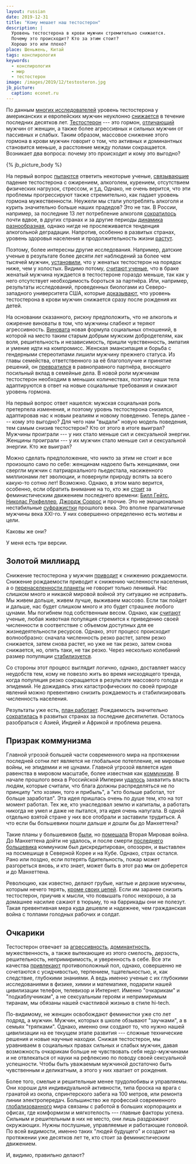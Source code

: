 ```yaml
---
layout: russian
date: 2019-12-31
title: "Кому мешает наш тестостерон"
description: |
  Уровень тестостерона в крови мужчин стремительно снижается.
  Почему это происходит? Кто за этим стоит?
  Хорошо это или плохо?
place: Шеньжень, Китай
tags: конспирология
keywords:
  - конспирология
  - мир
  - тестостерон
image: /images/2019/12/testosteron.jpg
jb_picture:
  caption: econet.ru
---
```


По данным [многих исследователей](https://www.independent.co.uk/news/science/sperm-count-west-men-health-drop-60-per-cent-years-modern-life-a7859491.html)
уровень тестостерона у американских и европейских мужчин
неуклонно [снижается](https://republic.ru/posts/92014)
в течение последних десятков лет.
[Тестостерон](https://ru.wikipedia.org/wiki/%D0%A2%D0%B5%D1%81%D1%82%D0%BE%D1%81%D1%82%D0%B5%D1%80%D0%BE%D0%BD)
--- это гормон, [отличающий](https://www.ridus.ru/news/309973)
мужчин от женщин, а также более агрессивных и сильных мужчин от
пассивных и слабых. Таким образом, массовое снижение этого гормона в крови мужчин говорит о том,
что активных и доминантных становится меньше,
а расстояние между полами сокращается.
Возникает два вопроса: почему это происходит и кому это выгодно?

<!--more-->

{% jb_picture_body %}

На первый вопрос [пытаются](https://www.peptidebio.ru/informaciya/stati/problema-veka-ponizhennyj-testosteron-u-muzhchin.html)
ответить некоторые ученые,
[связывающие](https://versia.ru/nizkij-uroven-muzhskogo-gormona-prichina-mnozhestva-boleznej)
падение тестостерона с ожирением, алкоголем, курением, отсутствием физических нагрузок, стрессом, и
[т.д.](https://www.obozrevatel.com/health/diseases/26347-chto-vliyaet-na-padenie-urovnya-testosterona-u-muzhchin-nazvanyi-prichinyi.htm)
Однако, не очень верится, что эти проблемы прогрессируют также стремительно, как падает уровень гормона мужественности.
Неужели мы стали употреблять алкоголя и курить значительно больше наших прадедов?
Это не так. В России, например, за последние 13 лет потребление алкоголя
[сократилось](https://www.forbes.ru/newsroom/obshchestvo/384603-potreblenie-alkogolya-v-rossii-sokratilos-pochti-napolovinu-za-13-let)
почти вдвое, в других странах и за другие периоды
[динамика разнообразная](https://wolf-kitses.livejournal.com/226051.html),
однако нигде не прослеживается тенденция алкогольной деградации.
Напротив, особенно в развитых странах, уровень здоровья населения
и продолжительность жизни [растут](http://www.demoscope.ru/weekly/2019/0821/barom04.php).

Поэтому, более интересны другие исследования. Например, датские ученые
в результате более десяти лет наблюдений за более чем тысячей мужчин,
[установили](https://www.kp.ru/daily/26669.4/3690812/), что у женатых
тестостерон на порядок ниже, чем у холостых. Видимо потому,
[считают ученые](https://www.sciencedirect.com/science/article/abs/pii/S0306453016310538),
что в браке женатый мужчина нуждается в тестостероне гораздо меньше,
так как у него отсутствует необходимость бороться за партнёра.
Или, например, результаты исследований, проведенных биологами из
Северо-западного университета США, которые
[доказывают](https://www.bbc.com/russian/society/2011/09/110913_men_and_babies), что
уровень тестостерона в крови мужчин снижается сразу после рождения их детей.

На основании сказанного, рискну предположить, что не алкоголь и ожирение виноваты в том,
что мужчины слабеют и теряют агрессивность. [Виновата](https://econet.ru/articles/kak-feminizm-vliyaet-na-testosteron)
новая формула социальных
отношений, в которой на место таким старым добрым мужским
добродетелям, как воля, решительность и независимость, пришли чувственность, эмпатия
и умение идти на компромисс.
Женская эмансипация и борьба с гендерными стереотипами лишили мужчину прежнего
статуса. Из главы семейства, ответственного за её благополучие
и принятие решений, он [превратился](https://batenka.ru/explore/science/falling-of-testosterone/)
в равноправного партнёра, вносящего посильный вклад в семейные дела.
В новой роли мужчинам тестостерон необходим в меньших количествах, поэтому
наши тела адаптируются в ответ на новые социальные требования и снижают уровень гормона.

На первый вопрос ответ нашелся: мужская социальная роль претерпела изменения,
и поэтому уровнь тестостерона снизился, адаптировав нас к новым реалиям и новому
поведению. Теперь далее --- кому это выгодно? Для чего
нам "выдали" новую модель поведения, тем самым снизив тестостерон? Кто от этого
в итоге выиграл? Мужчины проиграли --- у них стало меньше сил и сексуальной энергии.
Женщины проиграли --- у их мужчин стало меньше сил и сексуальной энергии. Кто
же выиграл?

Можно сделать предположение, что никто за этим не стоит и все произошло само
по себе: женщинам надоело быть женщинами, они свергли мужчин
с патриархального пьедестала, насиженного миллионами лет эволюции, и повернули
природу вспять за всего какую-то сотню лет! Возможно. Однако, в этом мало верится,
особенно, если обратить внимание на то, кто же [стоит](http://masculist.ru/blogs/post-4998.html)
за феминистическим движением последнего времени:
[Билл Гейтс](https://zen.yandex.ru/media/konstantin/kto-finansiruet-feminizm-5d9baefcba281e00af417c13),
[Николас Рокфеллер](https://expert.ru/d-stroke/2010/04/feminizm/),
[Джордж Соррос](https://ria.ru/20170217/1488254327.html) и прочие.
Это не эмоционально нестабильные [суфражистки](https://vz.ru/world/2017/3/8/860922.html) прошлого века.
Это вполне прагматичные мужчины века XXI-го.
У них совершенно определенно есть мотивы и цели.

Каковы же они?

У меня есть три версии.

## Золотой миллиард

Снижение тестостерона у мужчин
[приводит](https://plus-one.ru/society/kachestvo-spermy-uhudshilos-za-poslednie-40-let) к снижению рождаемости.
Снижение рождаемости приводит к снижению численности населения,
а о [перенаселенности планеты](https://ru.wikipedia.org/wiki/%D0%9F%D0%B5%D1%80%D0%B5%D0%BD%D0%B0%D1%81%D0%B5%D0%BB%D0%B5%D0%BD%D0%B8%D0%B5)
не говорит только ленивый.
Нас слишком много и никакой мировой войной эту ситуацию не исправить.
Мы живем дольше, живем лучше, выживаем массово. Если так пойдет и дальше,
нас будет слишком много и это будет страшнее любого цунами. Мы погибнем
под собственным весом.
Однако, как [считают](https://scisne.net/a-71)
ученые, любая животная популяция стремится
к приведению своей численности в соответствие с объемом доступных для ее жизнедеятельности
ресурсов. Однако, этот процесс происходит волнообразно: сначала численность
резко растет, затем резко снижается, затем снова растет, но уже не так резко,
затем снова снижается, но, опять таки, не так резко. Через несколько колебаний
размер популяции [стабилизуется](https://ru.wikipedia.org/wiki/%D0%97%D0%BE%D0%BB%D0%BE%D1%82%D0%BE%D0%B9_%D0%BC%D0%B8%D0%BB%D0%BB%D0%B8%D0%B0%D1%80%D0%B4).

Со стороны этот процесс выглядит логично, однако, доставляет массу неудобств
тем, кому не повезло жить во время нисходящего тренда, когда популяция
резко сокращается в результате массового голода и эпидемий. Не дожидаясь
этих катастрофических по своей природе явлений можно превентивно снизить
рождаемость и стабилизировать численность населения.

Результаты уже есть, [план работает](https://www.svoboda.org/a/132240.html).
Рождаемость значительно
[сократилась](https://www.un.org/development/desa/ru/news/population/world-population-prospects-2019.html)
в развитых странах за последние десятилетия. Осталось разобраться с
Азией, Индией и Африкой и проблема решена.

## Призрак коммунизма

Главной угрозой большей части современного мира на протяжении последней сотни
лет является не глобальное потепление, не мировые войны, не эпидемии
и не цунами. Главной угрозой является идея равенства в мировом
масштабе, более известная как [коммунизм](https://ru.wikipedia.org/wiki/%D0%9A%D0%BE%D0%BC%D0%BC%D1%83%D0%BD%D0%B8%D0%B7%D0%BC).
В начале прошлого века в Российской
Империи [удалось](https://ru.wikipedia.org/wiki/%D0%9E%D0%BA%D1%82%D1%8F%D0%B1%D1%80%D1%8C%D1%81%D0%BA%D0%B0%D1%8F_%D1%80%D0%B5%D0%B2%D0%BE%D0%BB%D1%8E%D1%86%D0%B8%D1%8F)
захватить власть людям, которые считали, что блага должны
распределяться не по принципу "кто хозяин, того и прибыль",
а "кто больше работал, тот больше заработал". Эта идея пришлась очень
по душе тем, кто на тот момент работал. Тех же, кто унаследовал
землю и капиталы, а работать никогда не умел и даже не пытался, эта идея
очень напугала. В одной отдельно взятой стране у них все отобрали и заставили
трудиться. А что если бы большевики пошли дальше и дошли бы до Манхеттена?

Такие планы у большевиков [были](https://ru.wikipedia.org/wiki/%D0%9C%D0%B8%D1%80%D0%BE%D0%B2%D0%B0%D1%8F_%D1%80%D0%B5%D0%B2%D0%BE%D0%BB%D1%8E%D1%86%D0%B8%D1%8F),
но [помешала](https://ru.wikipedia.org/wiki/%D0%9B%D0%B5%D0%B4%D0%BE%D0%BA%D0%BE%D0%BB_%28%D0%BA%D0%BD%D0%B8%D0%B3%D0%B0%29)
Вторая Мировая война.
До Манхеттена дойти не удалось, и после смерти
[последнего большевика](http://lurkmore.to/%D0%A1%D1%82%D0%B0%D0%BB%D0%B8%D0%BD)
коммунизм был дискредитирован, опозорен, и выставлен на посмешище
в Северной Корее и на Кубе. Однако, страх остался. Рано или поздно, если
потерять бдительность, пожар может разгореться вновь, и кто знает,
может быть в этот раз ~~мы~~ он доберется и до Манхеттена.

Революцию, как известно, делают грубые, наглые и дерзкие мужчины,
которым нечего терять,
[кроме своих цепей](https://ru.wikipedia.org/wiki/%D0%9F%D1%80%D0%BE%D0%BB%D0%B5%D1%82%D0%B0%D1%80%D0%B8%D0%B8_%D0%B2%D1%81%D0%B5%D1%85_%D1%81%D1%82%D1%80%D0%B0%D0%BD,_%D1%81%D0%BE%D0%B5%D0%B4%D0%B8%D0%BD%D1%8F%D0%B9%D1%82%D0%B5%D1%81%D1%8C!).
Если им заранее снизить тестостерон,
приучив к мысли, что повышать голос нехорошо,
а за домашнее насилие сажают в тюрьму, то на баррикады они не полезут.
Такая превентивная мера куда дешевле и надежнее, чем гражданская война
с толпами голодных рабочих и солдат.

## Очкарики

Тестостерон отвечает за [агрессивность](https://www.umj.com.ua/article/78221/agressivnost-u-muzhchin-zavisit-ot-urovnya-testosterona),
[доминантность](https://www.psychologos.ru/articles/view/testosteron-i-estrogeny), мужественность,
а также вытекающие из этого смелость, дерзость, решительность, непримиримость,
и уверенность в себе. Все эти качества
[привлекают](https://sobesednik.ru/zdorove/20170502-5-neozhidannyh-plyusov-vysokogo-urovnya-testosterona)
противоположный пол, однако, совершенно не сочетаются с усидчивостью, терпением, тщательностью,
и, как следствие, глубокими знаниями.
А ведь именно ученые с их глубокими исследованиями
в физике, химии и математике, подарили нашей цивилизации телефон, телевизор и Интернет.
Именно "очкарикам" и "подкаблучникам", а не сексуальным героям и непримиримым тиранам,
мы обязаны нашей счастливой жизнью в стиле hi-tech.

По-видимому, не женщин освобождают феминистки уже сто лет подряд, а мужчин. Мужчин,
которых в школе обзывают "заучками", а в семьях "тряпками". Однако, именно они
создают то, что нужно нашей цивилизации на ее текущем этапе развития ---
сложные технические решения и новые научные находки. Снижая тестостерон,
мы уравниваем в социальных правах сильных и слабых мужчин, давая возможность
очкарикам больше не чувствовать себя недо-мужчинами и не отвлекаться от науки на рефлексию
по поводу своей сексуальной успешности. Чтобы быть уважаемым мужчиной
достаточно быть чувственным и деликатным, а этого у них хватает от рождения.

Более того, смелые и решительные менее трудолюбивы и управляемы. Они хороши
для индивидуальной активности, типа броска на врага с гранатой из окопа,
спринтерского забега на 100 метров, или ремонта линии электропередач. Большинство
же профессий современного [глобализованного](https://ru.wikipedia.org/wiki/%D0%93%D0%BB%D0%BE%D0%B1%D0%B0%D0%BB%D0%B8%D0%B7%D0%B0%D1%86%D0%B8%D1%8F)
мира связаны с работой в больших
корпорациях и офисах, где комформизм и мягкотелость --- главные факторы успеха. Сильным
и решительным в них не место, они лишь раздражают окружающих. Нужны послушные,
управляемые и работающие головой. По всей видимости,
именно таких "людей будущего" и создают на протяжении
уже десятков лет те, кто стоит за феминистическим движением.

И, видимо, правильно делают?
